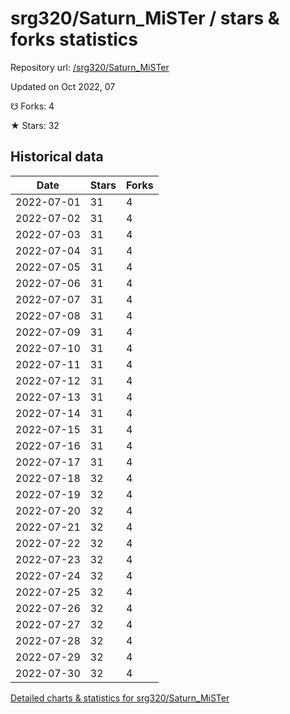 # srg320/Saturn_MiSTer / stars & forks statistics

Repository url: [/srg320/Saturn_MiSTer](https://github.com/srg320/Saturn_MiSTer)

Updated on Oct 2022, 07

☋ Forks: 4

★ Stars: 32

## Historical data
| Date | Stars | Forks |
|------|-------|-------|
| 2022-07-01 | 31 | 4 | 
| 2022-07-02 | 31 | 4 | 
| 2022-07-03 | 31 | 4 | 
| 2022-07-04 | 31 | 4 | 
| 2022-07-05 | 31 | 4 | 
| 2022-07-06 | 31 | 4 | 
| 2022-07-07 | 31 | 4 | 
| 2022-07-08 | 31 | 4 | 
| 2022-07-09 | 31 | 4 | 
| 2022-07-10 | 31 | 4 | 
| 2022-07-11 | 31 | 4 | 
| 2022-07-12 | 31 | 4 | 
| 2022-07-13 | 31 | 4 | 
| 2022-07-14 | 31 | 4 | 
| 2022-07-15 | 31 | 4 | 
| 2022-07-16 | 31 | 4 | 
| 2022-07-17 | 31 | 4 | 
| 2022-07-18 | 32 | 4 | 
| 2022-07-19 | 32 | 4 | 
| 2022-07-20 | 32 | 4 | 
| 2022-07-21 | 32 | 4 | 
| 2022-07-22 | 32 | 4 | 
| 2022-07-23 | 32 | 4 | 
| 2022-07-24 | 32 | 4 | 
| 2022-07-25 | 32 | 4 | 
| 2022-07-26 | 32 | 4 | 
| 2022-07-27 | 32 | 4 | 
| 2022-07-28 | 32 | 4 | 
| 2022-07-29 | 32 | 4 | 
| 2022-07-30 | 32 | 4 | 


[Detailed charts & statistics for srg320/Saturn_MiSTer](https://reviewgithub.com/rep/srg320/Saturn_MiSTer)
